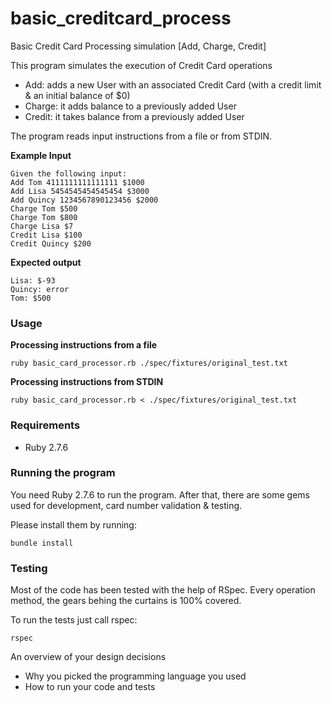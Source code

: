 # basic_creditcard_process

Basic Credit Card Processing simulation [Add, Charge, Credit]

This program simulates the execution of Credit Card operations
- Add: adds a new User with an associated Credit Card (with a credit limit & an initial balance of $0)
- Charge: it adds balance to a previously added User
- Credit: it takes balance from a previously added User

The program reads input instructions from a file or from STDIN.


**Example Input**
```
Given the following input:
Add Tom 4111111111111111 $1000
Add Lisa 5454545454545454 $3000
Add Quincy 1234567890123456 $2000
Charge Tom $500
Charge Tom $800
Charge Lisa $7
Credit Lisa $100
Credit Quincy $200
```

**Expected output**
```
Lisa: $-93
Quincy: error
Tom: $500
```

### Usage
**Processing instructions from a file**
```
ruby basic_card_processor.rb ./spec/fixtures/original_test.txt
```
**Processing instructions from STDIN**
```
ruby basic_card_processor.rb < ./spec/fixtures/original_test.txt
```

### Requirements

- Ruby 2.7.6


### Running the program

You need Ruby 2.7.6 to run the program.
After that, there are some gems used for development, card number validation & testing.

Please install them by running:
```
bundle install
```

### Testing

Most of the code has been tested with the help of RSpec.
Every operation method, the gears behing the curtains is 100% covered.

To run the tests just call rspec:
```
rspec
```







An overview of your design decisions
- Why you picked the programming language you used
- How to run your code and tests
